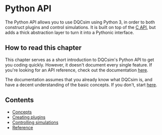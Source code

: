 # Python API

The Python API allows you to use DQCsim using Python 3, in order to both
construct plugins and control simulations. It is built on top of the
[C API](../c-api/index.html), but adds a thick abstraction layer to turn it
into a Pythonic interface.

## How to read this chapter

This chapter serves as a short introduction to DQCsim's Python API to get
you coding quickly. However, it doesn't document every single feature. If
you're looking for an API reference, check out the documentation
[here](https://mbrobbel.github.io/dqcsim/py_/dqcsim/).

The documentation assumes that you already know what DQCsim is, and have a
decent understanding of the basic concepts. If you don't, start
[here](../index.md).

## Contents

 - [Concepts](concepts.md)
 - [Creating plugins](plugins.md)
 - [Controlling simulations](simulations.md)
 - [Reference](reference.md)
